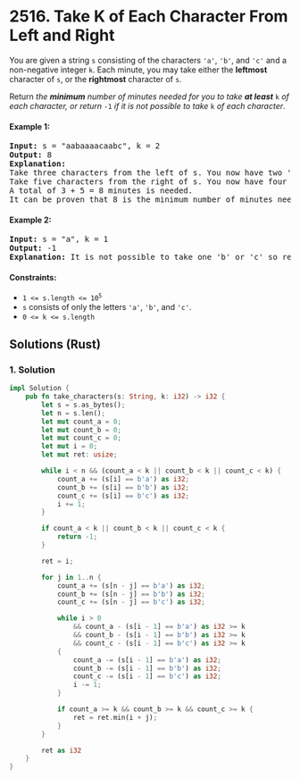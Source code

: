 # 2516. Take K of Each Character From Left and Right
You are given a string `s` consisting of the characters `'a'`, `'b'`, and `'c'` and a non-negative integer `k`. Each minute, you may take either the **leftmost** character of `s`, or the **rightmost** character of `s`.

Return *the **minimum** number of minutes needed for you to take **at least*** `k` *of each character, or return* `-1` *if it is not possible to take* `k` *of each character*.

#### Example 1:
<pre>
<strong>Input:</strong> s = "aabaaaacaabc", k = 2
<strong>Output:</strong> 8
<strong>Explanation:</strong>
Take three characters from the left of s. You now have two 'a' characters, and one 'b' character.
Take five characters from the right of s. You now have four 'a' characters, two 'b' characters, and two 'c' characters.
A total of 3 + 5 = 8 minutes is needed.
It can be proven that 8 is the minimum number of minutes needed.
</pre>

#### Example 2:
<pre>
<strong>Input:</strong> s = "a", k = 1
<strong>Output:</strong> -1
<strong>Explanation:</strong> It is not possible to take one 'b' or 'c' so return -1.
</pre>

#### Constraints:
* <code>1 <= s.length <= 10<sup>5</sup></code>
* `s` consists of only the letters `'a'`, `'b'`, and `'c'`.
* `0 <= k <= s.length`

## Solutions (Rust)

### 1. Solution
```Rust
impl Solution {
    pub fn take_characters(s: String, k: i32) -> i32 {
        let s = s.as_bytes();
        let n = s.len();
        let mut count_a = 0;
        let mut count_b = 0;
        let mut count_c = 0;
        let mut i = 0;
        let mut ret: usize;

        while i < n && (count_a < k || count_b < k || count_c < k) {
            count_a += (s[i] == b'a') as i32;
            count_b += (s[i] == b'b') as i32;
            count_c += (s[i] == b'c') as i32;
            i += 1;
        }

        if count_a < k || count_b < k || count_c < k {
            return -1;
        }

        ret = i;

        for j in 1..n {
            count_a += (s[n - j] == b'a') as i32;
            count_b += (s[n - j] == b'b') as i32;
            count_c += (s[n - j] == b'c') as i32;

            while i > 0
                && count_a - (s[i - 1] == b'a') as i32 >= k
                && count_b - (s[i - 1] == b'b') as i32 >= k
                && count_c - (s[i - 1] == b'c') as i32 >= k
            {
                count_a -= (s[i - 1] == b'a') as i32;
                count_b -= (s[i - 1] == b'b') as i32;
                count_c -= (s[i - 1] == b'c') as i32;
                i -= 1;
            }

            if count_a >= k && count_b >= k && count_c >= k {
                ret = ret.min(i + j);
            }
        }

        ret as i32
    }
}
```
